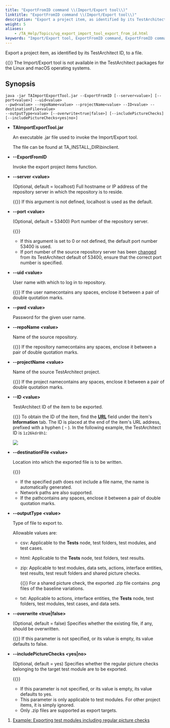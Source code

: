 ```yaml
--- 
title: "ExportFromID command \\(Import/Export tool\\)"
linktitle: "ExportFromID command \\(Import/Export tool\\)"
description: "Export a project item, as identified by its TestArchitect ID, to a file."
weight: 5
aliases: 
    - /TA_Help/Topics/ug_export_import_tool_export_from_id.html
keywords: "Import/Export tool, ExportFromID command, ExportFromID command, exporting project items, command lines, ID"
---
```


Export a project item, as identified by its TestArchitect ID, to a file.

{{<restriction>}} The Import/Export tool is not available in the TestArchitect packages for the Linux and macOS operating systems.

## Synopsis

```
java -jar TAImportExportTool.jar --ExportFromID [--server<value>] [--port<value>] --uid<value> 
--pwd<value> --repoName<value> --projectName<value> --ID<value> --destinationFile<value> 
--outputType<value> [--overwrite<true|false>] [--includePictureChecks] [--includePictureChecks<yes|no>]
```

-   **TAImportExportTool.jar**

    An executable .jar file used to invoke the Import/Export tool.

    The file can be found at TA\_INSTALL\_DIR\\binclient.

-   **--ExportFromID**

    Invoke the export project items function.

-   **--server <value\>**

    \(Optional, default = localhost\) Full hostname or IP address of the repository server in which the repository is to reside.

    {{<note>}} If this argument is not defined, localhost is used as the default.

-   **--port <value\>**

    \(Optional, default = 53400\) Port number of the repository server.

    {{<note>}}

    -   If this argument is set to 0 or not defined, the default port number 53400 is used.
    -   If port number of the source repository server has been [changed](/administration-guide/repository-server-management/changing-repository-server-port-number) from its TestArchitect default of 53400, ensure that the correct port number is specified.
-   **--uid <value\>**

    User name with which to log in to repository.

    {{<note>}} If the user namecontains any spaces, enclose it between a pair of double quotation marks.

-   **--pwd <value\>**

    Password for the given user name.

-   **--repoName <value\>**

    Name of the source repository.

    {{<note>}} If the repository namecontains any spaces, enclose it between a pair of double quotation marks.

-   **--projectName <value\>**

    Name of the source TestArchitect project.

    {{<note>}} If the project namecontains any spaces, enclose it between a pair of double quotation marks.

-   **--ID <value\>**

    TestArchitect ID of the item to be exported.

    {{<note>}} To obtain the ID of the item, find the [**URL**](/user-guide/getting-started/working-with-testarchitect-client/advanced-features-of-testarchitect-client/testarchitect-url) field under the item's **Information** tab. The ID is placed at the end of the item's URL address, prefixed with a hyphen \( - \). In the following example, the TestArchitect ID is `1z26kdr8h1`:

    ![](/images/TA_Help/Images/obtain_ID_item.png)

-   **--destinationFile <value\>**

    Location into which the exported file is to be written.

    {{<note>}}

    -   If the specified path does not include a file name, the name is automatically generated.
    -   Network paths are also supported.
    -   If the pathcontains any spaces, enclose it between a pair of double quotation marks.
-   **--outputType <value\>**

    Type of file to export to.

    Allowable values are:

    -   csv: Applicable to the **Tests** node, test folders, test modules, and test cases.
    -   html: Applicable to the **Tests** node, test folders, test results.
    -   zip: Applicable to test modules, data sets, actions, interface entities, test results, test result folders and shared picture checks.

        {{<note>}} For a shared picture check, the exported .zip file contains .png files of the baseline variations.

    -   txt: Applicable to actions, interface entities, the **Tests** node, test folders, test modules, test cases, and data sets.
-   **--overwrite <true\|false\>**

    \(Optional, default = false\) Specifies whether the existing file, if any, should be overwritten.

    {{<note>}} If this parameter is not specified, or its value is empty, its value defaults to false.

-   **--includePictureChecks <yes\|no\>**

    \(Optional, default = yes\) Specifies whether the regular picture checks belonging to the target test module are to be exported.

    {{<note>}}

    -   If this parameter is not specified, or its value is empty, its value defaults to yes.
    -   This parameter is only applicable to test modules. For other project items, it is simply ignored.
    -   Only .zip files are supported as export targets.

1.  [Example: Exporting test modules including regular picture checks](/user-guide/import-export-command-line-tool/exportfromid-command/example-exporting-test-modules-including-regular-picture-checks)  





